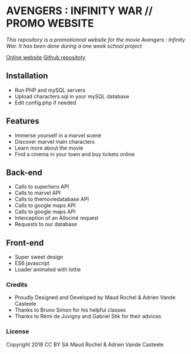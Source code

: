 # AVENGERS : INFINITY WAR // PROMO WEBSITE

*This repository is a promotionnal website for the movie Avengers : Infinity War. It has been done during a one week school project*

[Online website](https://klapdesign.fr/avengers)
[Github repositoty](https://github.com/maudrochel/avengers_website)

## Installation
- Run PHP and mySQL servers
- Upload characters.sql in your mySQL database
- Edit config.php if needed

## Features
- Immerse yourself in a marvel scene
- Discover marvel main characters 
- Learn more about the movie 
- Find a cinema in your town and buy tickets online

## Back-end
- Calls to superhero API 
- Calls to marvel API 
- Calls to themoviedatabase API 
- Calls to google maps API
- Calls to google maps API
- Interception of an Allociné request
- Requests to our database

## Front-end
- Super sweet design
- ES6 javascript 
- Loader animated with lottie

### Credits 
- Proudly Designed and Developed by Maud Rochel & Adrien Vande Casteele
- Thanks to Bruno Simon for his helpful classes
- Thanks to Rémi de Juvigny and Gabriel Stik for their advices

### License 
Copyright 2018 CC BY SA Maud Rochel & Adrien Vande Casteele

